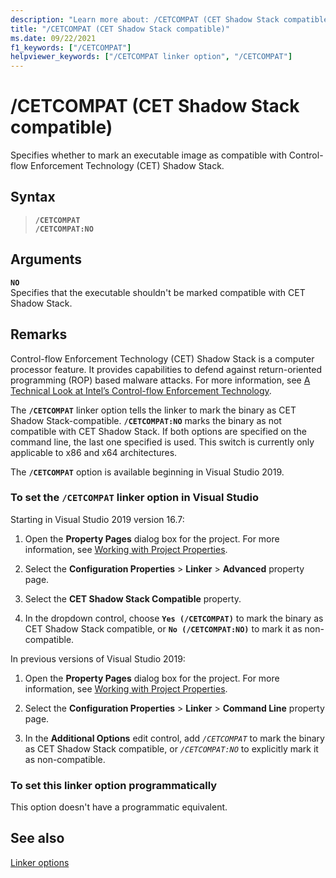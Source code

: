 ```yaml
---
description: "Learn more about: /CETCOMPAT (CET Shadow Stack compatible)"
title: "/CETCOMPAT (CET Shadow Stack compatible)"
ms.date: 09/22/2021
f1_keywords: ["/CETCOMPAT"]
helpviewer_keywords: ["/CETCOMPAT linker option", "/CETCOMPAT"]
---
```

# /CETCOMPAT (CET Shadow Stack compatible)

Specifies whether to mark an executable image as compatible with Control-flow Enforcement Technology (CET) Shadow Stack.

## Syntax

> **`/CETCOMPAT`**\
> **`/CETCOMPAT:NO`**

## Arguments

**`NO`**<br/>
Specifies that the executable shouldn't be marked compatible with CET Shadow Stack.

## Remarks

Control-flow Enforcement Technology (CET) Shadow Stack is a computer processor feature. It provides capabilities to defend against return-oriented programming (ROP) based malware attacks. For more information, see [A Technical Look at Intel’s Control-flow Enforcement Technology](https://software.intel.com/content/www/us/en/develop/articles/technical-look-control-flow-enforcement-technology.html).

The **`/CETCOMPAT`** linker option tells the linker to mark the binary as CET Shadow Stack-compatible. **`/CETCOMPAT:NO`** marks the binary as not compatible with CET Shadow Stack. If both options are specified on the command line, the last one specified is used. This switch is currently only applicable to x86 and x64 architectures.

The **`/CETCOMPAT`** option is available beginning in Visual Studio 2019.

### To set the `/CETCOMPAT` linker option in Visual Studio

Starting in Visual Studio 2019 version 16.7:

1. Open the **Property Pages** dialog box for the project. For more information, see [Working with Project Properties](../working-with-project-properties.md).

1. Select the **Configuration Properties** > **Linker** > **Advanced** property page.

1. Select the **CET Shadow Stack Compatible** property.

1. In the dropdown control, choose **`Yes (/CETCOMPAT)`** to mark the binary as CET Shadow Stack compatible, or **`No (/CETCOMPAT:NO)`** to mark it as non-compatible.

In previous versions of Visual Studio 2019:

1. Open the **Property Pages** dialog box for the project. For more information, see [Working with Project Properties](../working-with-project-properties.md).

1. Select the **Configuration Properties** > **Linker** > **Command Line** property page.

1. In the **Additional Options** edit control, add *`/CETCOMPAT`* to mark the binary as CET Shadow Stack compatible, or *`/CETCOMPAT:NO`* to explicitly mark it as non-compatible.

### To set this linker option programmatically

This option doesn't have a programmatic equivalent.

## See also

[Linker options](linker-options.md)
